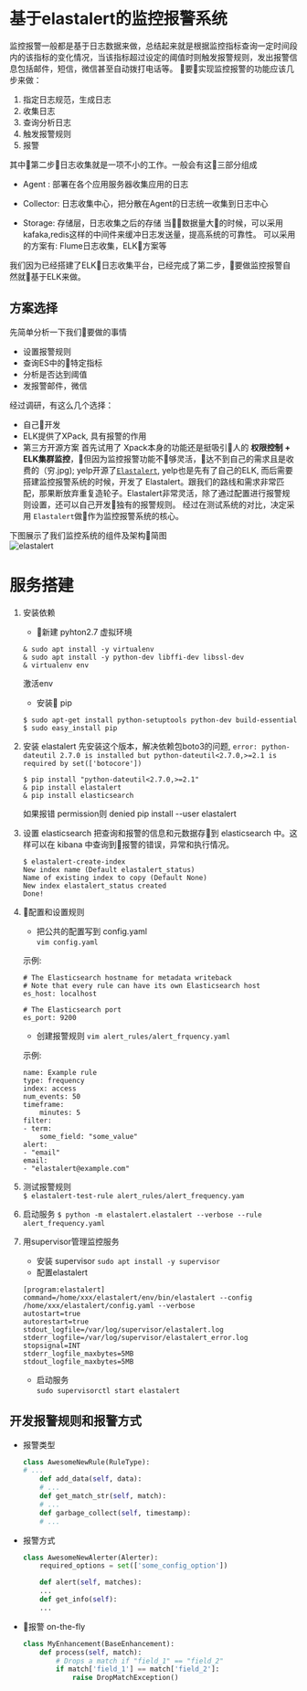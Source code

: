 # 基于elastalert的监控报警系统


监控报警一般都是基于日志数据来做，总结起来就是根据监控指标查询一定时间段内的该指标的变化情况，当该指标超过设定的阈值时则触发报警规则，发出报警信息包括邮件，短信，微信甚至自动拨打电话等。
要实现监控报警的功能应该几步来做：  
1. 指定日志规范，生成日志  
2. 收集日志  
3. 查询分析日志  
4. 触发报警规则  
5. 报警

其中第二步日志收集就是一项不小的工作。一般会有这三部分组成
* Agent : 部署在各个应用服务器收集应用的日志

* Collector: 日志收集中心，把分散在Agent的日志统一收集到日志中心

* Storage: 存储层，日志收集之后的存储
当数据量大的时候，可以采用 kafaka,redis这样的中间件来缓冲日志发送量，提高系统的可靠性。
可以采用的方案有: Flume日志收集，ELK方案等

我们因为已经搭建了ELK日志收集平台，已经完成了第二步，要做监控报警自然就基于ELK来做。

## 方案选择
先简单分析一下我们要做的事情
* 设置报警规则
* 查询ES中的特定指标
* 分析是否达到阈值
* 发报警邮件，微信  

经过调研，有这么几个选择：
* 自己开发
* ELK提供了XPack, 具有报警的作用
* 第三方开源方案
首先试用了 Xpack本身的功能还是挺吸引人的 **权限控制 + ELK集群监控**，但因为监控报警功能不够灵活，达不到自己的需求且是收费的（穷.jpg);
yelp开源了[`Elastalert`](https://elastalert.readthedocs.io/en/latest/), yelp也是先有了自己的ELK, 而后需要搭建监控报警系统的时候，开发了 Elastalert。跟我们的路线和需求非常匹配，那果断放弃重复造轮子。Elastalert非常灵活，除了通过配置进行报警规则设置，还可以自己开发独有的报警规则。
经过在测试系统的对比，决定采用 `Elastalert`做作为监控报警系统的核心。

下图展示了我们监控系统的组件及架构简图  
![elastalert](https://pics.lxkaka.wang/elastalert.png)

# 服务搭建
1. 安装依赖
    * 新建 pyhton2.7 虚拟环境  
    ```
    & sudo apt install -y virtualenv 
    & sudo apt install -y python-dev libffi-dev libssl-dev
    & virtualenv env
    ```
    激活env 

    * 安装 pip
    ```
    $ sudo apt-get install python-setuptools python-dev build-essential 
    $ sudo easy_install pip 
    ```
2. 安装 elastalert
    先安装这个版本，解决依赖包boto3的问题, `error: python-dateutil 2.7.0 is installed but python-dateutil<2.7.0,>=2.1 is required by set(['botocore'])`
    ```
    $ pip install "python-dateutil<2.7.0,>=2.1"
    & pip install elastalert
    & pip install elasticsearch 
    ```
    如果报错 permission则 denied pip install --user elastalert

3. 设置 elasticsearch
    把查询和报警的信息和元数据存到 elasticsearch 中。这样可以在 kibana 中查询到报警的错误，异常和执行情况。
    ```
    $ elastalert-create-index
    New index name (Default elastalert_status)
    Name of existing index to copy (Default None)
    New index elastalert_status created
    Done!
    ```

4. 配置和设置规则
    * 把公共的配置写到 config.yaml  
    `vim config.yaml`  

    示例:
    ```
    # The Elasticsearch hostname for metadata writeback
    # Note that every rule can have its own Elasticsearch host
    es_host: localhost

    # The Elasticsearch port
    es_port: 9200
    ```
    * 创建报警规则
    `vim alert_rules/alert_frquency.yaml`  

    示例:
    ```
    name: Example rule
    type: frequency
    index: access
    num_events: 50
    timeframe:
        minutes: 5
    filter:
    - term:
        some_field: "some_value"
    alert:
    - "email"
    email:
    - "elastalert@example.com"
    ```

5. 测试报警规则  
`$ elastalert-test-rule alert_rules/alert_frequency.yam`

6. 启动服务
`$ python -m elastalert.elastalert --verbose --rule alert_frequency.yaml`

7. 用supervisor管理监控服务
    * 安装 supervisor
    `sudo apt install -y supervisor`  
    * 配置elastalert
    ```
    [program:elastalert]
    command=/home/xxx/elastalert/env/bin/elastalert --config /home/xxx/elastalert/config.yaml --verbose
    autostart=true
    autorestart=true
    stdout_logfile=/var/log/supervisor/elastalert.log
    stderr_logfile=/var/log/supervisor/elastalert_error.log
    stopsignal=INT
    stderr_logfile_maxbytes=5MB
    stdout_logfile_maxbytes=5MB
    ```
    * 启动服务   
    `sudo supervisorctl start elastalert`

## 开发报警规则和报警方式
* 报警类型
    ```python
    class AwesomeNewRule(RuleType):
    # ...
        def add_data(self, data):
        # ...
        def get_match_str(self, match):
        # ...
        def garbage_collect(self, timestamp):
        # ...

    ```
* 报警方式
    ```python
    class AwesomeNewAlerter(Alerter):
        required_options = set(['some_config_option'])

        def alert(self, matches):
        ...
        def get_info(self):
        ...
    ```
* 报警 on-the-fly
    ```python
    class MyEnhancement(BaseEnhancement):
        def process(self, match):
            # Drops a match if "field_1" == "field_2"
            if match['field_1'] == match['field_2']:
                raise DropMatchException()
    ```


